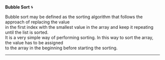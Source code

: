 **Bubble Sort**  🌀   

 Bubble sort may be defined as the sorting algorithm that follows the approach of replacing the value                                    
 in the first index with the smallest value in the array and keep it repeating until the list is sorted.                      
 It is a very simple way of performing sorting. In this way to sort the array, the value has to be assigned                 
 to the array in the beginning before starting the sorting.                        
 
 ----------------------------------------------------------------------------------------------------------------------------------------------------
 
 
 
 
 
 
 
 
 
 
 
 
 
 
